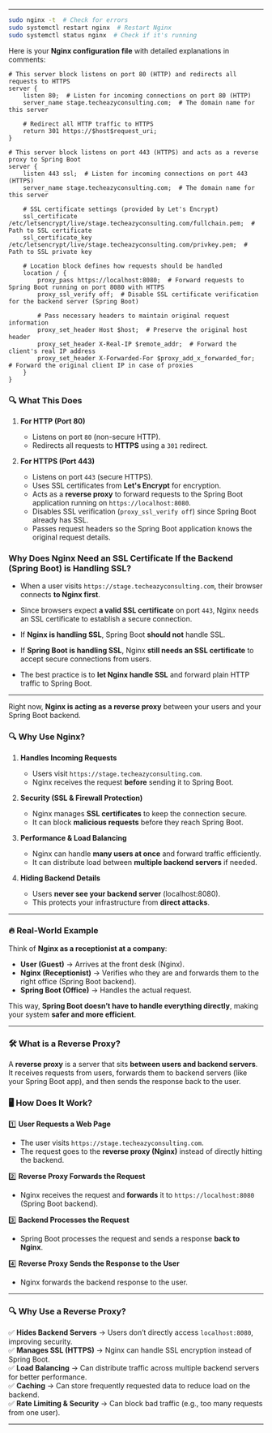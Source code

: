 

---


```bash
sudo nginx -t  # Check for errors
sudo systemctl restart nginx  # Restart Nginx
sudo systemctl status nginx  # Check if it's running

```


Here is your **Nginx configuration file** with detailed explanations in comments:

```nginx
# This server block listens on port 80 (HTTP) and redirects all requests to HTTPS
server {
    listen 80;  # Listen for incoming connections on port 80 (HTTP)
    server_name stage.techeazyconsulting.com;  # The domain name for this server

    # Redirect all HTTP traffic to HTTPS
    return 301 https://$host$request_uri;
}

# This server block listens on port 443 (HTTPS) and acts as a reverse proxy to Spring Boot
server {
    listen 443 ssl;  # Listen for incoming connections on port 443 (HTTPS)
    server_name stage.techeazyconsulting.com;  # The domain name for this server

    # SSL certificate settings (provided by Let's Encrypt)
    ssl_certificate /etc/letsencrypt/live/stage.techeazyconsulting.com/fullchain.pem;  # Path to SSL certificate
    ssl_certificate_key /etc/letsencrypt/live/stage.techeazyconsulting.com/privkey.pem;  # Path to SSL private key

    # Location block defines how requests should be handled
    location / {
        proxy_pass https://localhost:8080;  # Forward requests to Spring Boot running on port 8080 with HTTPS
        proxy_ssl_verify off;  # Disable SSL certificate verification for the backend server (Spring Boot)
        
        # Pass necessary headers to maintain original request information
        proxy_set_header Host $host;  # Preserve the original host header
        proxy_set_header X-Real-IP $remote_addr;  # Forward the client's real IP address
        proxy_set_header X-Forwarded-For $proxy_add_x_forwarded_for;  # Forward the original client IP in case of proxies
    }
}
```

### 🔍 **What This Does**

1. **For HTTP (Port 80)**
    
    - Listens on port `80` (non-secure HTTP).
    - Redirects all requests to **HTTPS** using a `301` redirect.
2. **For HTTPS (Port 443)**
    
    - Listens on port `443` (secure HTTPS).
    - Uses SSL certificates from **Let's Encrypt** for encryption.
    - Acts as a **reverse proxy** to forward requests to the Spring Boot application running on `https://localhost:8080`.
    - Disables SSL verification (`proxy_ssl_verify off`) since Spring Boot already has SSL.
    - Passes request headers so the Spring Boot application knows the original request details.




### **Why Does Nginx Need an SSL Certificate If the Backend (Spring Boot) is Handling SSL?**

- When a user visits `https://stage.techeazyconsulting.com`, their browser connects **to Nginx first**.
- Since browsers expect **a valid SSL certificate** on port `443`, Nginx needs an SSL certificate to establish a secure connection.



- If **Nginx is handling SSL**, Spring Boot **should not** handle SSL.
- If **Spring Boot is handling SSL**, Nginx **still needs an SSL certificate** to accept secure connections from users.
- The best practice is to **let Nginx handle SSL** and forward plain HTTP traffic to Spring Boot.


---
Right now, **Nginx is acting as a reverse proxy** between your users and your Spring Boot backend.

### 🔍 **Why Use Nginx?**

1. **Handles Incoming Requests**
    
    - Users visit `https://stage.techeazyconsulting.com`.
    - Nginx receives the request **before** sending it to Spring Boot.
2. **Security (SSL & Firewall Protection)**
    
    - Nginx manages **SSL certificates** to keep the connection secure.
    - It can block **malicious requests** before they reach Spring Boot.
3. **Performance & Load Balancing**
    
    - Nginx can handle **many users at once** and forward traffic efficiently.
    - It can distribute load between **multiple backend servers** if needed.
4. **Hiding Backend Details**
    
    - Users **never see your backend server** (localhost:8080).
    - This protects your infrastructure from **direct attacks**.

---

### 🔥 **Real-World Example**

Think of **Nginx as a receptionist at a company**:

- **User (Guest)** → Arrives at the front desk (Nginx).
- **Nginx (Receptionist)** → Verifies who they are and forwards them to the right office (Spring Boot backend).
- **Spring Boot (Office)** → Handles the actual request.

This way, **Spring Boot doesn’t have to handle everything directly**, making your system **safer and more efficient**.

---

### **🛠 What is a Reverse Proxy?**

A **reverse proxy** is a server that sits **between users and backend servers**. It receives requests from users, forwards them to backend servers (like your Spring Boot app), and then sends the response back to the user.

### **🖥 How Does It Work?**

1️⃣ **User Requests a Web Page**

- The user visits `https://stage.techeazyconsulting.com`.
- The request goes to the **reverse proxy (Nginx)** instead of directly hitting the backend.

2️⃣ **Reverse Proxy Forwards the Request**

- Nginx receives the request and **forwards** it to `https://localhost:8080` (Spring Boot backend).

3️⃣ **Backend Processes the Request**

- Spring Boot processes the request and sends a response **back to Nginx**.

4️⃣ **Reverse Proxy Sends the Response to the User**

- Nginx forwards the backend response to the user.

---

### **🔍 Why Use a Reverse Proxy?**

✅ **Hides Backend Servers** → Users don’t directly access `localhost:8080`, improving security.  
✅ **Manages SSL (HTTPS)** → Nginx can handle SSL encryption instead of Spring Boot.  
✅ **Load Balancing** → Can distribute traffic across multiple backend servers for better performance.  
✅ **Caching** → Can store frequently requested data to reduce load on the backend.  
✅ **Rate Limiting & Security** → Can block bad traffic (e.g., too many requests from one user).

---